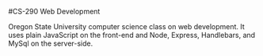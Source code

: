 #CS-290 Web Development

Oregon State University computer science class on web development. It uses plain JavaScript on the front-end and Node, Express, Handlebars, and MySql on the server-side.
